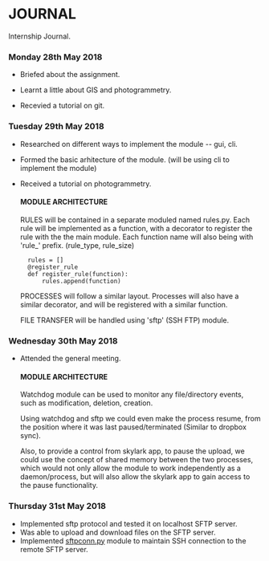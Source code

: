 # JOURNAL
Internship Journal.

### Monday 28th May 2018
+ Briefed about the assignment.

+ Learnt a little about GIS and photogrammetry.

+ Recevied a tutorial on git.

### Tuesday 29th May 2018
+ Researched on different ways to implement the module -- gui, cli.
+ Formed the basic arhitecture of the module. (will be using cli to implement the module)
+ Received a tutorial on photogrammetry.

    #### MODULE ARCHITECTURE
    
    RULES will be contained in a separate moduled named rules.py. Each rule will be implemented as a function, with a decorator to register the rule with the the main module.
    Each function name will also being with 'rule_' prefix. (rule_type, rule_size)
    
        rules = []
        @register_rule
        def register_rule(function):
            rules.append(function)
    PROCESSES will follow a similar layout. Processes will also have a similar decorator, and will be registered with a similar function.

    FILE TRANSFER will be handled using 'sftp' (SSH FTP) module.

### Wednesday 30th May 2018
+ Attended the general meeting.

    #### MODULE ARCHITECTURE

    Watchdog module can be used to monitor any file/directory events, such as modification, deletion, creation.

    Using watchdog and sftp we could even make the process resume, from the position where it was last paused/terminated (Similar to dropbox sync).
    
    Also, to provide a control from skylark app, to pause the upload, we could use the concept of shared memory between the two processes, which would not only allow the module to work independently as a daemon/process, but will also allow the skylark app to gain access to the pause functionality.

### Thursday 31st May 2018
+ Implemented sftp protocol and tested it on localhost SFTP server.
+ Was able to upload and download files on the SFTP server.
+ Implemented [sftpconn.py](https://bitbucket.org/EverWinter23/skynet/src/dev/lib/sftpcon.py) module to maintain SSH connection to the remote SFTP server.